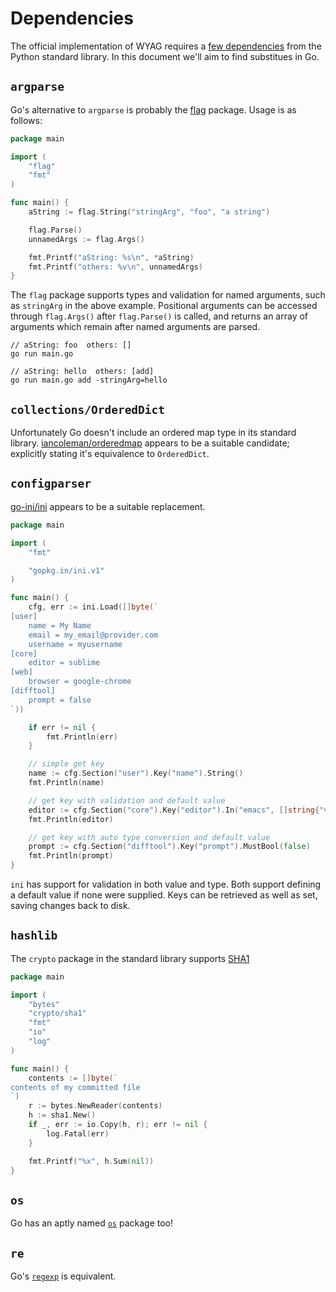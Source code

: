 # Dependencies

The official implementation of WYAG requires a [few
dependencies](https://wyag.thb.lt/#getting-started) from the Python standard
library. In this document we'll aim to find substitues in Go.

## `argparse`

Go's alternative to `argparse` is probably the
[flag](https://golang.org/pkg/flag/) package. Usage is as follows:

```go
package main

import (
	"flag"
	"fmt"
)

func main() {
	aString := flag.String("stringArg", "foo", "a string")

	flag.Parse()
	unnamedArgs := flag.Args()

	fmt.Printf("aString: %s\n", *aString)
	fmt.Printf("others: %v\n", unnamedArgs)
}

```

The `flag` package supports types and validation for named arguments, such as
`stringArg` in the above example. Positional arguments can be accessed through
`flag.Args()` after `flag.Parse()` is called, and returns an array of arguments
which remain after named arguments are parsed.

```
// aString: foo  others: []
go run main.go

// aString: hello  others: [add]
go run main.go add -stringArg=hello
```

## `collections/OrderedDict`

Unfortunately Go doesn't include an ordered map type in its standard library.
[iancoleman/orderedmap](https://github.com/iancoleman/orderedmap) appears to be
a suitable candidate; explicitly stating it's equivalence to `OrderedDict`.

## `configparser`

[go-ini/ini](https://github.com/go-ini/ini) appears to be a suitable
replacement.

```go
package main

import (
	"fmt"

	"gopkg.in/ini.v1"
)

func main() {
	cfg, err := ini.Load([]byte(`
[user]
	name = My Name
	email = my_email@provider.com
	username = myusername
[core]
	editor = sublime
[web]
	browser = google-chrome
[difftool]
	prompt = false
`))

	if err != nil {
		fmt.Println(err)
	}

	// simple get key
	name := cfg.Section("user").Key("name").String()
	fmt.Println(name)

	// get key with validation and default value
	editor := cfg.Section("core").Key("editor").In("emacs", []string{"vim", "emacs", "nano"})
	fmt.Println(editor)

	// get key with auto type conversion and default value
	prompt := cfg.Section("difftool").Key("prompt").MustBool(false)
	fmt.Println(prompt)
}
```

`ini` has support for validation in both value and type. Both support defining a
default value if none were supplied. Keys can be retrieved as well as set,
saving changes back to disk.

## `hashlib`

The `crypto` package in the standard library supports [SHA1](https://golang.org/pkg/crypto/sha1/)

```go
package main

import (
	"bytes"
	"crypto/sha1"
	"fmt"
	"io"
	"log"
)

func main() {
	contents := []byte(`
contents of my committed file
`)
	r := bytes.NewReader(contents)
	h := sha1.New()
	if _, err := io.Copy(h, r); err != nil {
		log.Fatal(err)
	}

	fmt.Printf("%x", h.Sum(nil))
}
```

## `os`

Go has an aptly named [`os`](https://golang.org/pkg/os/) package too!

## `re`

Go's [`regexp`](https://golang.org/pkg/regexp/) is equivalent.

